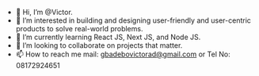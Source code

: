 - 👋 Hi, I’m @Victor.
- 👀 I’m interested in building and designing user-friendly and user-centric products to solve real-world problems.
- 🌱 I’m currently learning React JS, Next JS, and Node JS.
- 💞️ I’m looking to collaborate on  projects that matter.
- 📫 How to reach me mail: gbadebovictorad@gmail.com or Tel No: 08172924651

<!---
VictorG10/VictorG10 is a ✨ special ✨ repository because its `README.md` (this file) appears on your GitHub profile.
You can click the Preview link to take a look at your changes.
--->
